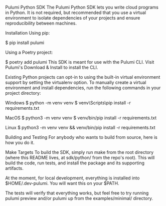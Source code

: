 Pulumi Python SDK
The Pulumi Python SDK lets you write cloud programs in Python. It is not required, but recommended that you use a virtual environment to isolate dependencies of your projects and ensure reproducibility between machines.

Installation
Using pip:

$ pip install pulumi

Using a Poetry project:

$ poetry add pulumi
This SDK is meant for use with the Pulumi CLI. Visit Pulumi's Download & Install to install the CLI.

Existing Python projects can opt-in to using the built-in virtual environment support by setting the virtualenv option. To manually create a virtual environment and install dependencies, run the following commands in your project directory:

Windows
$ python -m venv venv
$ venv\Scripts\pip install -r requirements.txt

MacOS
$ python3 -m venv venv
$ venv/bin/pip install -r requirements.txt

Linux
$ python3 -m venv venv && venv/bin/pip install -r requirements.txt

Building and Testing
For anybody who wants to build from source, here is how you do it.

Make Targets
To build the SDK, simply run make from the root directory (where this README lives, at sdk/python/ from the repo's root). This will build the code, run tests, and install the package and its supporting artifacts.

At the moment, for local development, everything is installed into $HOME/.dev-pulumi. You will want this on your $PATH.

The tests will verify that everything works, but feel free to try running pulumi preview and/or pulumi up from the examples/minimal/ directory.